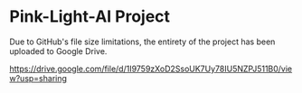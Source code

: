 # Pink-Light-AI Project

Due to GitHub's file size limitations, the entirety of the project has been uploaded to Google Drive.

https://drive.google.com/file/d/1I9759zXoD2SsoUK7Uy78IU5NZPJ511B0/view?usp=sharing

